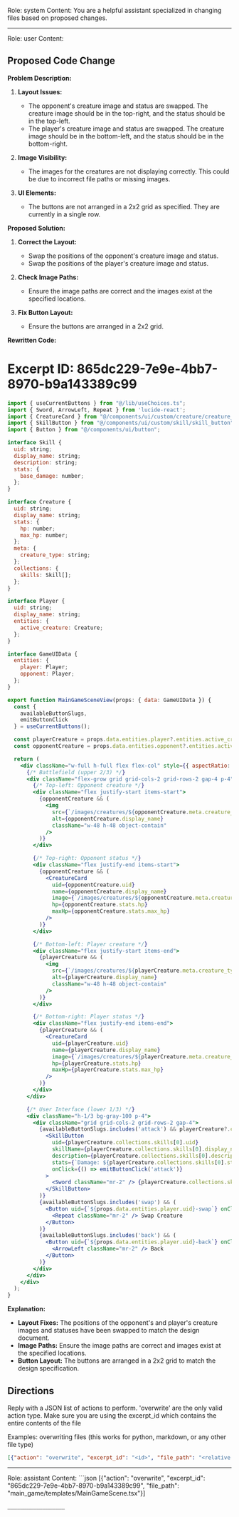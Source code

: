 Role: system
Content: You are a helpful assistant specialized in changing files based on proposed changes.
__________________
Role: user
Content: 
## Proposed Code Change
**Problem Description:**

1. **Layout Issues:**
   - The opponent's creature image and status are swapped. The creature image should be in the top-right, and the status should be in the top-left.
   - The player's creature image and status are swapped. The creature image should be in the bottom-left, and the status should be in the bottom-right.

2. **Image Visibility:**
   - The images for the creatures are not displaying correctly. This could be due to incorrect file paths or missing images.

3. **UI Elements:**
   - The buttons are not arranged in a 2x2 grid as specified. They are currently in a single row.

**Proposed Solution:**

1. **Correct the Layout:**
   - Swap the positions of the opponent's creature image and status.
   - Swap the positions of the player's creature image and status.

2. **Check Image Paths:**
   - Ensure the image paths are correct and the images exist at the specified locations.

3. **Fix Button Layout:**
   - Ensure the buttons are arranged in a 2x2 grid.

**Rewritten Code:**

# Excerpt ID: 865dc229-7e9e-4bb7-8970-b9a143389c99
```jsx main_game/templates/MainGameScene.tsx
import { useCurrentButtons } from "@/lib/useChoices.ts";
import { Sword, ArrowLeft, Repeat } from 'lucide-react';
import { CreatureCard } from "@/components/ui/custom/creature/creature_card";
import { SkillButton } from "@/components/ui/custom/skill/skill_button";
import { Button } from "@/components/ui/button";

interface Skill {
  uid: string;
  display_name: string;
  description: string;
  stats: {
    base_damage: number;
  };
}

interface Creature {
  uid: string;
  display_name: string;
  stats: {
    hp: number;
    max_hp: number;
  };
  meta: {
    creature_type: string;
  };
  collections: {
    skills: Skill[];
  };
}

interface Player {
  uid: string;
  display_name: string;
  entities: {
    active_creature: Creature;
  };
}

interface GameUIData {
  entities: {
    player: Player;
    opponent: Player;
  };
}

export function MainGameSceneView(props: { data: GameUIData }) {
  const {
    availableButtonSlugs,
    emitButtonClick
  } = useCurrentButtons();

  const playerCreature = props.data.entities.player?.entities.active_creature;
  const opponentCreature = props.data.entities.opponent?.entities.active_creature;

  return (
    <div className="w-full h-full flex flex-col" style={{ aspectRatio: '16/9' }}>
      {/* Battlefield (upper 2/3) */}
      <div className="flex-grow grid grid-cols-2 grid-rows-2 gap-4 p-4">
        {/* Top-left: Opponent creature */}
        <div className="flex justify-start items-start">
          {opponentCreature && (
            <img
              src={`/images/creatures/${opponentCreature.meta.creature_type}_front.png`}
              alt={opponentCreature.display_name}
              className="w-48 h-48 object-contain"
            />
          )}
        </div>

        {/* Top-right: Opponent status */}
        <div className="flex justify-end items-start">
          {opponentCreature && (
            <CreatureCard
              uid={opponentCreature.uid}
              name={opponentCreature.display_name}
              image={`/images/creatures/${opponentCreature.meta.creature_type}.png`}
              hp={opponentCreature.stats.hp}
              maxHp={opponentCreature.stats.max_hp}
            />
          )}
        </div>

        {/* Bottom-left: Player creature */}
        <div className="flex justify-start items-end">
          {playerCreature && (
            <img
              src={`/images/creatures/${playerCreature.meta.creature_type}_back.png`}
              alt={playerCreature.display_name}
              className="w-48 h-48 object-contain"
            />
          )}
        </div>

        {/* Bottom-right: Player status */}
        <div className="flex justify-end items-end">
          {playerCreature && (
            <CreatureCard
              uid={playerCreature.uid}
              name={playerCreature.display_name}
              image={`/images/creatures/${playerCreature.meta.creature_type}.png`}
              hp={playerCreature.stats.hp}
              maxHp={playerCreature.stats.max_hp}
            />
          )}
        </div>
      </div>

      {/* User Interface (lower 1/3) */}
      <div className="h-1/3 bg-gray-100 p-4">
        <div className="grid grid-cols-2 grid-rows-2 gap-4">
          {availableButtonSlugs.includes('attack') && playerCreature?.collections.skills[0] && (
            <SkillButton
              uid={playerCreature.collections.skills[0].uid}
              skillName={playerCreature.collections.skills[0].display_name}
              description={playerCreature.collections.skills[0].description}
              stats={`Damage: ${playerCreature.collections.skills[0].stats.base_damage}`}
              onClick={() => emitButtonClick('attack')}
            >
              <Sword className="mr-2" /> {playerCreature.collections.skills[0].display_name}
            </SkillButton>
          )}
          {availableButtonSlugs.includes('swap') && (
            <Button uid={`${props.data.entities.player.uid}-swap`} onClick={() => emitButtonClick('swap')}>
              <Repeat className="mr-2" /> Swap Creature
            </Button>
          )}
          {availableButtonSlugs.includes('back') && (
            <Button uid={`${props.data.entities.player.uid}-back`} onClick={() => emitButtonClick('back')}>
              <ArrowLeft className="mr-2" /> Back
            </Button>
          )}
        </div>
      </div>
    </div>
  );
}
```

**Explanation:**

- **Layout Fixes:** The positions of the opponent's and player's creature images and statuses have been swapped to match the design document.
- **Image Paths:** Ensure the image paths are correct and images exist at the specified locations.
- **Button Layout:** The buttons are arranged in a 2x2 grid to match the design specification.

## Directions
Reply with a JSON list of actions to perform. 'overwrite' are the only valid action type. 
Make sure you are using the excerpt_id which contains the entire contents of the file

Examples:
overwriting files (this works for python, markdown, or any other file type)
```json output_example1
[{"action": "overwrite", "excerpt_id": "<id>", "file_path": "<relative file path>"}]
```

__________________
Role: assistant
Content: ```json
[{"action": "overwrite", "excerpt_id": "865dc229-7e9e-4bb7-8970-b9a143389c99", "file_path": "main_game/templates/MainGameScene.tsx"}]
```
__________________
